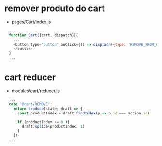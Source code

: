 # remover produto do cart
- pages/Cart/index.js
```js
  ...
  function Cart({cart, dispatch}){
    ...
    <button type="button" onClick={() => disptach({type: 'REMOVE_FROM_CART', id: product.id})}>
    </button>
  }
  ...
```

# cart reducer
- modules/cart/reducer.js
```js
  ...
  case '@cart/REMOVE':
    return produce(state, draft => {
      const productIndex = draft.findIndex(p => p.id === action.id)

      if (productIndex >= 0 ){
        draft.splice(productIndex, 1)
      }
    })
  ...
```
